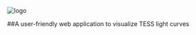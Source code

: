 ![logo](https://user-images.githubusercontent.com/15573863/184281897-1da048fb-4627-4c02-b25f-3ad6c2841df1.png)

##A user-friendly web application to visualize TESS light curves
